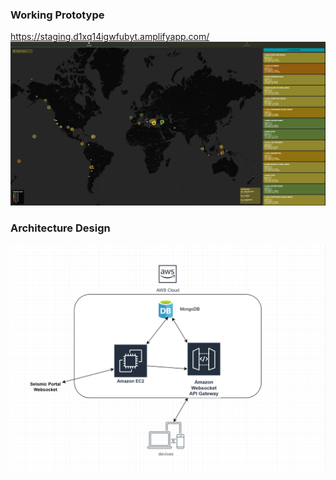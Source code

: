 ### Working Prototype
https://staging.d1xq14igwfubyt.amplifyapp.com/
![Screenshot](images/prototype_sample_2_17_2025.png)

### Architecture Design
![](images/design_v2.png)

<!--# ChatGPT-generated UI for Mobile and Desktop
 ![](images/ui.png)
![](images/ui_mobile.png) -->
